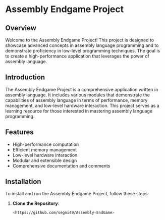 # Assembly Endgame Project

## Overview
Welcome to the Assembly Endgame Project! This project is designed to showcase advanced concepts in assembly language programming and to demonstrate proficiency in low-level programming techniques. The goal is to create a high-performance application that leverages the power of assembly language.



## Introduction
The Assembly Endgame Project is a comprehensive application written in assembly language. It includes various modules that demonstrate the capabilities of assembly language in terms of performance, memory management, and low-level hardware interaction. This project serves as a learning resource for those interested in mastering assembly language programming.

## Features
- High-performance computation
- Efficient memory management
- Low-level hardware interaction
- Modular and extensible design
- Comprehensive documentation and comments

## Installation
To install and run the Assembly Endgame Project, follow these steps:

1. **Clone the Repository**:
   ```bash
   <https://github.com/segni49/Assembly-EndGame>
